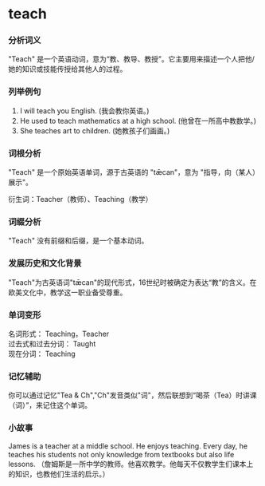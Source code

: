 # teach

### 分析词义

  

"Teach" 是一个英语动词，意为“教、教导、教授”。它主要用来描述一个人把他/她的知识或技能传授给其他人的过程。

  

### 列举例句

  

1.  I will teach you English. (我会教你英语。)
2.  He used to teach mathematics at a high school. (他曾在一所高中教数学。)
3.  She teaches art to children. (她教孩子们画画。)

  

### 词根分析

  

"Teach" 是一个原始英语单词，源于古英语的 "tǣcan"，意为 "指导，向（某人）展示"。

  

衍生词：Teacher（教师）、Teaching（教学）

  

### 词缀分析

  

"Teach" 没有前缀和后缀，是一个基本动词。

  

### 发展历史和文化背景

  

"Teach"为古英语词"tǣcan"的现代形式，16世纪时被确定为表达“教”的含义。在欧美文化中，教学这一职业备受尊重。

  

### 单词变形

  

名词形式： Teaching，Teacher  
过去式和过去分词： Taught  
现在分词： Teaching

  

### 记忆辅助

  

你可以通过记忆"Tea & Ch","Ch"发音类似"词"，然后联想到“喝茶（Tea）时讲课（词）”，来记住这个单词。

  

### 小故事

  

James is a teacher at a middle school. He enjoys teaching. Every day, he teaches his students not only knowledge from textbooks but also life lessons. （詹姆斯是一所中学的教师。他喜欢教学。他每天不仅教学生们课本上的知识，也教他们生活的启示。）

